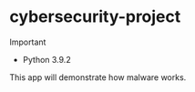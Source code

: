 # cybersecurity-project
> [!IMPORTANT]
> - Python 3.9.2


This app will demonstrate how malware works.

